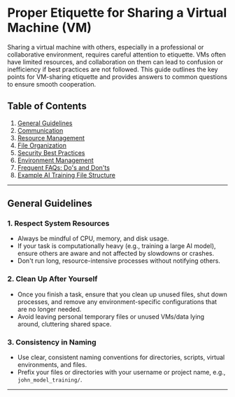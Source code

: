 
# Proper Etiquette for Sharing a Virtual Machine (VM)

Sharing a virtual machine with others, especially in a professional or collaborative environment, requires careful attention to etiquette. VMs often have limited resources, and collaboration on them can lead to confusion or inefficiency if best practices are not followed. This guide outlines the key points for VM-sharing etiquette and provides answers to common questions to ensure smooth cooperation.

## Table of Contents

1. [General Guidelines](#general-guidelines)
2. [Communication](#communication)
3. [Resource Management](#resource-management)
4. [File Organization](#file-organization)
5. [Security Best Practices](#security-best-practices)
6. [Environment Management](#environment-management)
7. [Frequent FAQs: Do's and Don'ts](#frequent-faqs-dos-and-donts)
8. [Example AI Training File Structure](#example-ai-training-file-structure)

---

## General Guidelines

### 1. Respect System Resources
- Always be mindful of CPU, memory, and disk usage.
- If your task is computationally heavy (e.g., training a large AI model), ensure others are aware and not affected by slowdowns or crashes.
- Don't run long, resource-intensive processes without notifying others.

### 2. Clean Up After Yourself
- Once you finish a task, ensure that you clean up unused files, shut down processes, and remove any environment-specific configurations that are no longer needed.
- Avoid leaving personal temporary files or unused VMs/data lying around, cluttering shared space.

### 3. Consistency in Naming
- Use clear, consistent naming conventions for directories, scripts, virtual environments, and files.
- Prefix your files or directories with your username or project name, e.g., `john_model_training/`.

---
